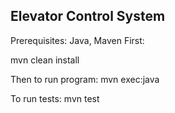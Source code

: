 ## Elevator Control System

Prerequisites: Java, Maven
First:

mvn clean install

Then to run program:
mvn exec:java

To run tests:
mvn test
